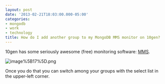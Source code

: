 ```yaml
---
layout: post
date: '2013-02-21T18:03:00.000-05:00'
categories:
- mongodb
- work
- technology
title: How do I add another group to my MongoDB MMS monitor on 10gen?
---
```



10gen has some seriously awesome (free) monitoring software: [MMS](http://www.10gen.com/products/mongodb-monitoring-service).

![image%5B17%5D.png](image%5B17%5D.png)

Once you do that you can switch among your groups with the select list in the upper-left corner. 